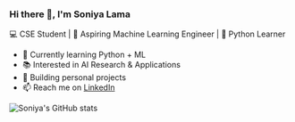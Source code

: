 ### Hi there 👋, I'm Soniya Lama

💻 CSE Student | 🧠 Aspiring Machine Learning Engineer | 🐍 Python Learner

- 🔭 Currently learning Python + ML  
- 📚 Interested in AI Research & Applications  
- 🌱 Building personal projects  
- 📫 Reach me on [LinkedIn](https://www.linkedin.com/in/your-link)

![Soniya's GitHub stats](https://github-readme-stats.vercel.app/api?username=soniyalama&show_icons=true&theme=dracula)

<!--
**soniyaLama0/soniyalama0** is a ✨ _special_ ✨ repository because its `README.md` (this file) appears on your GitHub profile.

Here are some ideas to get you started:

- 🔭 I’m currently working on ...
- 🌱 I’m currently learning ...
- 👯 I’m looking to collaborate on ...
- 🤔 I’m looking for help with ...
- 💬 Ask me about ...
- 📫 How to reach me: ...
- 😄 Pronouns: ...
- ⚡ Fun fact: ...
-->
